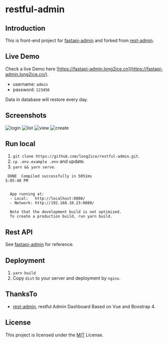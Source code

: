 # restful-admin

## Introduction

This is front-end project for [fastapi-admin](https://github.com/long2ice/fastapi-admin) and forked from [rest-admin](https://github.com/wxs77577/rest-admin).

## Live Demo

Check a live Demo here [https://fastapi-admin.long2ice.cn](https://fastapi-admin.long2ice.cn/).

- username: `admin`
- password: `123456`

Data in database will restore every day.

## Screenshots

![login](https://github.com/long2ice/restful-admin/raw/master/screenshots/login.png)
![list](https://github.com/long2ice/restful-admin/raw/master/screenshots/list.png)
![view](https://github.com/long2ice/restful-admin/raw/master/screenshots/view.png)
![create](https://github.com/long2ice/restful-admin/raw/master/screenshots/create.png)

## Run local

1. `git clone https://github.com/long2ice/restful-admin.git`.
2. `cp .env.example .env` and update.
3. `yarn && yarn serve`.

```log
 DONE  Compiled successfully in 5051ms                                                                                                                                          5:05:48 PM


  App running at:
  - Local:   http://localhost:8080/
  - Network: http://192.168.10.23:8080/

  Note that the development build is not optimized.
  To create a production build, run yarn build.

```

## Rest API

See [fastapi-admin](https://github.com/long2ice/fastapi-admin) for reference.

## Deployment

1. `yarn build`
2. Copy `dist` to your server and deployment by `nginx`.

## ThanksTo

- [rest-admin](https://github.com/wxs77577/rest-admin), restful Admin Dashboard Based on Vue and Boostrap 4.

## License

This project is licensed under the [MIT](https://github.com/long2ice/restful-admin/blob/master/LICENSE) License.
